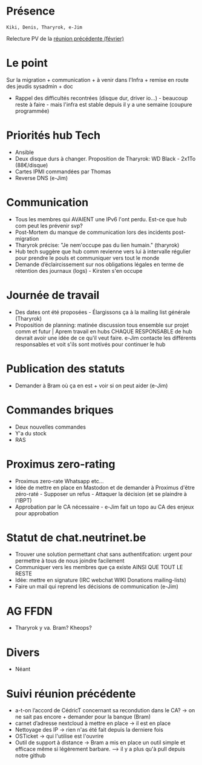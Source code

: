 <!-- TITLE: 04/20 (Membres) -->
<!-- SUBTITLE: Réunion des membres -->
# Présence
    Kiki, Denis, Tharyrok, e-Jim

Relecture PV de la [réunion précédente (février)](/pvs/2017/02-16)
# Le point

Sur la migration + communication + à venir dans l'Infra + remise en route des jeudis sysadmin  + doc 

* Rappel des difficultés recontrées (disque dur, driver io...) - beaucoup reste à faire - mais l'infra est stable depuis il y a une semaine  (coupure programmée)

# Priorités hub Tech

* Ansible
* Deux disque durs à changer. Proposition de Tharyrok: WD Black - 2x1To (88€/disque)
* Cartes IPMI commandées par Thomas
* Reverse DNS (e-Jim)

# Communication 

* Tous les membres qui AVAIENT une IPv6 l'ont perdu. Est-ce que hub com peut les prévenir svp?
* Post-Mortem du manque de communication lors des incidents post-migration
* Tharyrok précise: "Je nem'occupe pas du lien humain." (tharyrok)
* Hub tech suggère que hub comm revienne vers lui à intervalle   régulier pour prendre le pouls et communiquer vers tout le monde
* Demande d’éclaircissement sur nos obligations légales en terme de   rétention des journaux (logs) - Kirsten s'en occupe 

# Journée de travail 

* Des dates ont été proposées - Élargissons ça à la mailing list générale (Tharyrok)
* Proposition de planning: matinée discussion tous ensemble sur projet comm et futur | Aprem travail en hubs CHAQUE RESPONSABLE de hub devrait avoir une idée de ce qu'il veut faire. e-Jim contacte les  différents responsables et voit s'ils sont motivés pour continuer le hub

# Publication des statuts

* Demander à Bram où ça en est + voir si on peut aider (e-Jim)

# Commandes briques

* Deux nouvelles commandes
* Y'a du stock
* RAS

#  Proximus zero-rating   
* Proximus zero-rate Whatsapp etc...
* Idée de mettre en place en Mastodon et de demander à Proximus d'être zéro-raté - Supposer un refus - Attaquer la décision (et se plaindre à l'IBPT)
* Approbation par le CA nécessaire - e-Jim fait un topo au CA des enjeux pour approbation
 
# Statut de chat.neutrinet.be

- Trouver une solution permettant chat sans authentifcation: urgent pour permettre à tous de nous joindre facilement
- Communiquer vers les membres que ça existe  AINSI QUE TOUT LE RESTE
- Idée: mettre en signature (IRC webchat  WIKI Donations mailing-lists)
- Faire un mail qui reprend les décisions de communication  (e-Jim)

# AG FFDN
* Tharyrok y va. Bram? Kheops? 

# Divers

* Néant

# Suivi réunion précédente

- a-t-on l’accord de CédricT concernant sa recondution dans le CA? -> on ne sait pas encore  + demander pour la banque (Bram)
-  carnet d’adresse nextcloud à mettre en place -> il est en place
- Nettoyage des IP -> rien n'as été fait depuis la derniere fois 
- OSTicket -> qui l'utilise est l'ouvrire
- Outil de support à distance -> Bram a mis en place un outil simple et efficace même si légèrement barbare. --> il y a plus qu'à pull depuis notre github